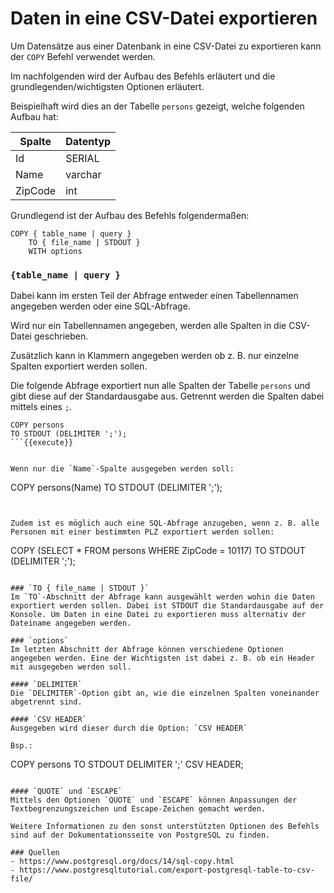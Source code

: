 # Daten in eine CSV-Datei exportieren
Um Datensätze aus einer Datenbank in eine CSV-Datei zu exportieren kann der `COPY` Befehl verwendet werden.

Im nachfolgenden wird der Aufbau des Befehls erläutert und die grundlegenden/wichtigsten Optionen erläutert.

Beispielhaft wird dies an der Tabelle `persons` gezeigt, welche folgenden Aufbau hat:

| Spalte  | Datentyp |
| ------- | -------- |
| Id      | SERIAL   |
| Name    | varchar  |
| ZipCode | int      |

Grundlegend ist der Aufbau des Befehls folgendermaßen:

```
COPY { table_name | query }
    TO { file_name | STDOUT }
    WITH options
```

### `{table_name | query }`
Dabei kann im ersten Teil der Abfrage entweder einen Tabellennamen angegeben werden oder eine SQL-Abfrage.

Wird nur ein Tabellennamen angegeben, werden alle Spalten in die CSV-Datei geschrieben.

Zusätzlich kann in Klammern angegeben werden ob z. B. nur einzelne Spalten exportiert werden sollen.

Die folgende Abfrage exportiert nun alle Spalten der Tabelle `persons` und gibt diese auf der Standardausgabe aus. Getrennt werden die Spalten dabei mittels eines `;`.

```
COPY persons
TO STDOUT (DELIMITER ';');
```{{execute}}


Wenn nur die `Name`-Spalte ausgegeben werden soll:

```
COPY persons(Name)
TO STDOUT (DELIMITER ';');
```{{execute}}


Zudem ist es möglich auch eine SQL-Abfrage anzugeben, wenn z. B. alle Personen mit einer bestimmten PLZ exportiert werden sollen:

```
COPY (SELECT * FROM persons WHERE ZipCode = 10117)
TO STDOUT (DELIMITER ';');
```{{execute}}

### `TO { file_name | STDOUT }`
Im `TO`-Abschnitt der Abfrage kann ausgewählt werden wohin die Daten exportiert werden sollen. Dabei ist STDOUT die Standardausgabe auf der Konsole. Um Daten in eine Datei zu exportieren muss alternativ der Dateiname angegeben werden.

### `options`
Im letzten Abschnitt der Abfrage können verschiedene Optionen angegeben werden. Eine der Wichtigsten ist dabei z. B. ob ein Header mit ausgegeben werden soll.

#### `DELIMITER`
Die `DELIMITER`-Option gibt an, wie die einzelnen Spalten voneinander abgetrennt sind.

#### `CSV HEADER`
Ausgegeben wird dieser durch die Option: `CSV HEADER`

Bsp.:
```
COPY persons
TO STDOUT DELIMITER ';' CSV HEADER;
```{{execute}}

#### `QUOTE` und `ESCAPE`
Mittels den Optionen `QUOTE` und `ESCAPE` können Anpassungen der Textbegrenzungszeichen und Escape-Zeichen gemacht werden.

Weitere Informationen zu den sonst unterstützten Optionen des Befehls sind auf der Dokumentationsseite von PostgreSQL zu finden.

### Quellen
- https://www.postgresql.org/docs/14/sql-copy.html
- https://www.postgresqltutorial.com/export-postgresql-table-to-csv-file/

